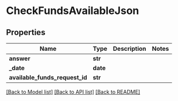# CheckFundsAvailableJson

## Properties
Name | Type | Description | Notes
------------ | ------------- | ------------- | -------------
**answer** | **str** |  | 
**_date** | **date** |  | 
**available_funds_request_id** | **str** |  | 

[[Back to Model list]](../README.md#documentation-for-models) [[Back to API list]](../README.md#documentation-for-api-endpoints) [[Back to README]](../README.md)


